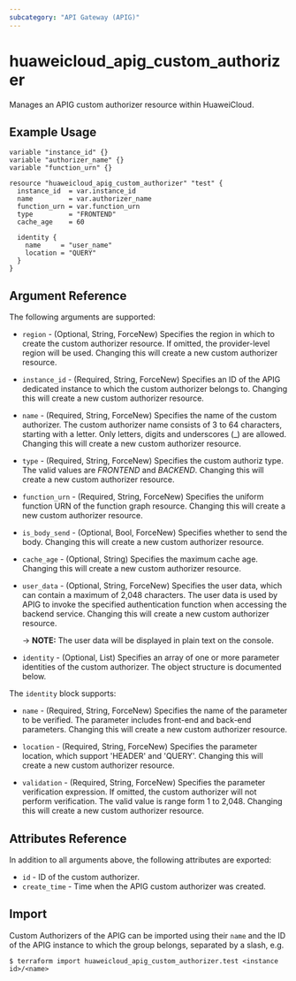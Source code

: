```yaml
---
subcategory: "API Gateway (APIG)"
---
```


# huaweicloud_apig_custom_authorizer

Manages an APIG custom authorizer resource within HuaweiCloud.

## Example Usage

```hcl
variable "instance_id" {}
variable "authorizer_name" {}
variable "function_urn" {}

resource "huaweicloud_apig_custom_authorizer" "test" {
  instance_id  = var.instance_id
  name         = var.authorizer_name
  function_urn = var.function_urn
  type         = "FRONTEND"
  cache_age    = 60

  identity {
    name     = "user_name"
    location = "QUERY"
  }
}
```

## Argument Reference

The following arguments are supported:

* `region` - (Optional, String, ForceNew) Specifies the region in which to create the custom authorizer resource.
  If omitted, the provider-level region will be used.
  Changing this will create a new custom authorizer resource.

* `instance_id` - (Required, String, ForceNew) Specifies an ID of the APIG dedicated instance to which the
  custom authorizer belongs to.
  Changing this will create a new custom authorizer resource.

* `name` - (Required, String, ForceNew) Specifies the name of the custom authorizer.
  The custom authorizer name consists of 3 to 64 characters, starting with a letter.
  Only letters, digits and underscores (_) are allowed.
  Changing this will create a new custom authorizer resource.

* `type` - (Required, String, ForceNew) Specifies the custom authoriz type.
  The valid values are *FRONTEND* and *BACKEND*.
  Changing this will create a new custom authorizer resource.

* `function_urn` - (Required, String, ForceNew) Specifies the uniform function URN of the function graph resource.
  Changing this will create a new custom authorizer resource.

* `is_body_send` - (Optional, Bool, ForceNew) Specifies whether to send the body.
  Changing this will create a new custom authorizer resource.

* `cache_age` - (Optional, String) Specifies the maximum cache age.
  Changing this will create a new custom authorizer resource.

* `user_data` - (Optional, String, ForceNew) Specifies the user data, which can contain a maximum of 2,048 characters.
  The user data is used by APIG to invoke the specified authentication function when accessing the backend service.
  Changing this will create a new custom authorizer resource.

  -> **NOTE:** The user data will be displayed in plain text on the console.

* `identity` - (Optional, List) Specifies an array of one or more parameter identities of the custom authorizer.
  The object structure is documented below.

The `identity` block supports:

* `name` - (Required, String, ForceNew) Specifies the name of the parameter to be verified.
  The parameter includes front-end and back-end parameters.
  Changing this will create a new custom authorizer resource.

* `location` - (Required, String, ForceNew) Specifies the parameter location, which support 'HEADER' and 'QUERY'.
  Changing this will create a new custom authorizer resource.

* `validation` - (Required, String, ForceNew) Specifies the parameter verification expression.
  If omitted, the custom authorizer will not perform verification.
  The valid value is range form 1 to 2,048.
  Changing this will create a new custom authorizer resource.

## Attributes Reference

In addition to all arguments above, the following attributes are exported:

* `id` - ID of the custom authorizer.
* `create_time` - Time when the APIG custom authorizer was created.

## Import

Custom Authorizers of the APIG can be imported using their `name` and the ID of the APIG instance to which the group belongs,
separated by a slash, e.g.
```
$ terraform import huaweicloud_apig_custom_authorizer.test <instance id>/<name>
```
